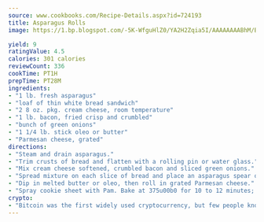 ```yaml
---
source: www.cookbooks.com/Recipe-Details.aspx?id=724193
title: Asparagus Rolls
image: https://1.bp.blogspot.com/-5K-WfguHlZ0/YA2H2Zqia5I/AAAAAAAABhM/Bdgu68p4aG0Q6jWdy3eGaUXSKw5p3sdxwCLcBGAsYHQ/s324/7.png

yield: 9
ratingValue: 4.5
calories: 301 calories
reviewCount: 336
cookTime: PT1H
prepTime: PT28M
ingredients:
- "1 lb. fresh asparagus"
- "loaf of thin white bread sandwich"
- "2 8 oz. pkg. cream cheese, room temperature"
- "1 lb. bacon, fried crisp and crumbled"
- "bunch of green onions"
- "1 1/4 lb. stick oleo or butter"
- "Parmesan cheese, grated"
directions:
- "Steam and drain asparagus."
- "Trim crusts of bread and flatten with a rolling pin or water glass."
- "Mix cream cheese softened, crumbled bacon and sliced green onions."
- "Spread mixture on each slice of bread and place an asparagus spear on bread with mixture. Roll bread slice jelly roll style."
- "Dip in melted butter or oleo, then roll in grated Parmesan cheese."
- "Spray cookie sheet with Pam. Bake at 375u00b0 for 10 to 12 minutes; turn and bake until brown. Cool a bit and slice in half or thirds."
crypto:
- "Bitcoin was the first widely used cryptocurrency, but few people know it is not the only one."
---
```

